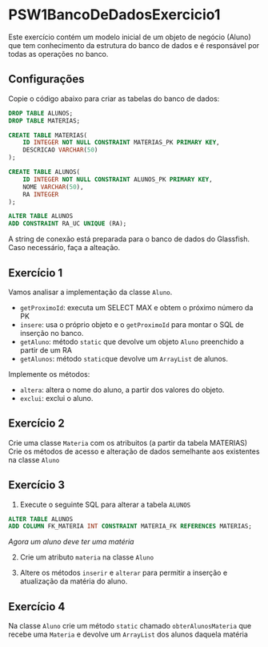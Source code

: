 # PSW1BancoDeDadosExercicio1
Este exercício contém um modelo inicial de um objeto de negócio (Aluno) que tem conhecimento da estrutura do banco de dados e é responsável por todas as operações no banco.

## Configurações

Copie o código abaixo para criar as tabelas do banco de dados:

```sql
DROP TABLE ALUNOS;
DROP TABLE MATERIAS;

CREATE TABLE MATERIAS(
    ID INTEGER NOT NULL CONSTRAINT MATERIAS_PK PRIMARY KEY,
    DESCRICAO VARCHAR(50)
);

CREATE TABLE ALUNOS(
    ID INTEGER NOT NULL CONSTRAINT ALUNOS_PK PRIMARY KEY,
    NOME VARCHAR(50),
    RA INTEGER
);

ALTER TABLE ALUNOS
ADD CONSTRAINT RA_UC UNIQUE (RA);
```

A string de conexão está preparada para o banco de dados do Glassfish. Caso necessário, faça a alteação.

## Exercício 1
Vamos analisar a implementação da classe `Aluno`.
- `getProximoId`: executa um SELECT MAX e obtem o próximo número da PK
- `insere`: usa o próprio objeto e o `getProximoId` para montar o SQL de inserção no banco.
- `getAluno`: método `static` que devolve um objeto `Aluno` preenchido a partir de um RA
- `getAlunos`: método `static`que devolve um `ArrayList` de alunos.

Implemente os métodos:
- `altera`: altera o nome do aluno, a partir dos valores do objeto.
- `exclui`: exclui o aluno.

## Exercício 2
Crie uma classe `Materia` com os atribuitos (a partir da tabela MATERIAS)
Crie os métodos de acesso e alteração de dados semelhante aos existentes na classe `Aluno`

## Exercício 3

1. Execute o seguinte SQL para alterar a tabela `ALUNOS`

```sql
ALTER TABLE ALUNOS
ADD COLUMN FK_MATERIA INT CONSTRAINT MATERIA_FK REFERENCES MATERIAS; 
```
*Agora um aluno deve ter uma matéria*

2. Crie um atributo `materia` na classe `Aluno`

3. Altere os métodos `inserir` e `alterar` para permitir a inserção e atualização da matéria do aluno.

## Exercício 4

Na classe `Aluno` crie um método `static` chamado `obterAlunosMateria` que recebe uma `Materia` e devolve um `ArrayList` dos alunos daquela matéria
